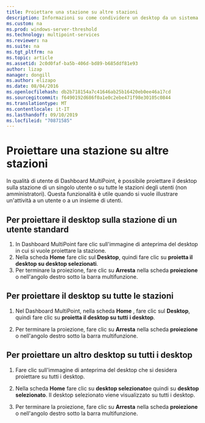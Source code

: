 ```yaml
---
title: Proiettare una stazione su altre stazioni
description: Informazioni su come condividere un desktop da un sistema a un altro in MultiPoint Services
ms.custom: na
ms.prod: windows-server-threshold
ms.technology: multipoint-services
ms.reviewer: na
ms.suite: na
ms.tgt_pltfrm: na
ms.topic: article
ms.assetid: 2c0d0faf-ba5b-406d-bd89-b685ddf81e93
author: lizap
manager: dongill
ms.author: elizapo
ms.date: 08/04/2016
ms.openlocfilehash: db2b718154a7c41646ab25b16420eb0ee46a17cd
ms.sourcegitcommit: f6490192d686f0a1e0c2ebe471f98e30105c0844
ms.translationtype: MT
ms.contentlocale: it-IT
ms.lasthandoff: 09/10/2019
ms.locfileid: "70871585"
---
```

# <a name="project-a-station-to-other-stations"></a>Proiettare una stazione su altre stazioni
In qualità di utente di Dashboard MultiPoint, è possibile proiettare il desktop sulla stazione di un singolo utente o su tutte le stazioni degli utenti (non amministratori). Questa funzionalità è utile quando si vuole illustrare un'attività a un utente o a un insieme di utenti.  
  
## <a name="to-project-your-desktop-to-a-standard-users-station"></a>Per proiettare il desktop sulla stazione di un utente standard  
  
1.  In Dashboard MultiPoint fare clic sull'immagine di anteprima del desktop in cui si vuole proiettare la stazione.  
2.  Nella scheda **Home** fare clic sul **Desktop**, quindi fare clic su **proietta il desktop su desktop selezionati**.  
3.  Per terminare la proiezione, fare clic su **Arresta** nella scheda **proiezione** o nell'angolo destro sotto la barra multifunzione.  
  
## <a name="to-project-your-desktop-to-all-stations"></a>Per proiettare il desktop su tutte le stazioni  
  
1.  Nel Dashboard MultiPoint, nella scheda **Home** , fare clic sul **Desktop**, quindi fare clic su **proietta il desktop su tutti i desktop**.  
  
2.  Per terminare la proiezione, fare clic su **Arresta** nella scheda **proiezione** o nell'angolo destro sotto la barra multifunzione.  
  
## <a name="to-project-a-different-desktop-to-all-desktops"></a>Per proiettare un altro desktop su tutti i desktop  
  
1.  Fare clic sull'immagine di anteprima del desktop che si desidera proiettare su tutti i desktop.  
  
2.  Nella scheda **Home** fare clic su **desktop selezionato**e quindi su **desktop selezionato**. Il desktop selezionato viene visualizzato su tutti i desktop.  
  
3.  Per terminare la proiezione, fare clic su **Arresta** nella scheda **proiezione** o nell'angolo destro sotto la barra multifunzione.  